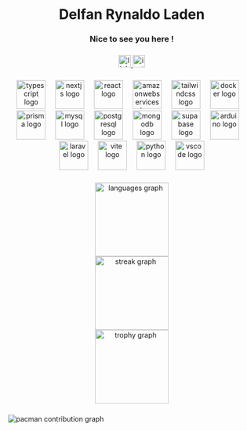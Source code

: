 <h1 align="center">Delfan Rynaldo Laden</h1>

###

<h3 align="center">Nice to see you here !</h3>

###

<div align="center">
  <a href="https://www.linkedin.com/in/delfan-rynaldo-laden/" target="_blank">
    <img src="https://img.shields.io/static/v1?message=LinkedIn&logo=linkedin&label=&color=0077B5&logoColor=white&labelColor=&style=for-the-badge" height="25" alt="linkedin logo"  />
  </a>
  <a href="https://www.instagram.com/dryladen_/" target="_blank">
    <img src="https://img.shields.io/static/v1?message=Instagram&logo=instagram&label=&color=fd097d&logoColor=white&labelColor=&style=for-the-badge" height="25" alt="instagram logo"  />
  </a>
</div>

###

<div align="center">
  <img src="https://skillicons.dev/icons?i=ts" height="59" alt="typescript logo"  />
  <img width="12" />
  <img src="https://skillicons.dev/icons?i=nextjs" height="59" alt="nextjs logo"  />
  <img width="12" />
  <img src="https://cdn.jsdelivr.net/gh/devicons/devicon/icons/react/react-original.svg" height="59" alt="react logo"  />
  <img width="12" />
  <img src="https://skillicons.dev/icons?i=aws" height="59" alt="amazonwebservices logo"  />
  <img width="12" />
  <img src="https://cdn.simpleicons.org/tailwindcss/06B6D4" height="59" alt="tailwindcss logo"  />
  <img width="12" />
  <img src="https://cdn.simpleicons.org/docker/2496ED" height="59" alt="docker logo"  />
  <img width="12" />
  <img src="https://cdn.simpleicons.org/prisma/2D3748" height="59" alt="prisma logo"  />
  <img width="12" />
  <img src="https://cdn.simpleicons.org/mysql/4479A1" height="59" alt="mysql logo"  />
  <img width="12" />
  <img src="https://skillicons.dev/icons?i=postgres" height="59" alt="postgresql logo"  />
  <img width="12" />
  <img src="https://skillicons.dev/icons?i=mongodb" height="59" alt="mongodb logo"  />
  <img width="12" />
  <img src="https://skillicons.dev/icons?i=supabase" height="59" alt="supabase logo"  />
  <img width="12" />
  <img src="https://skillicons.dev/icons?i=arduino" height="59" alt="arduino logo"  />
  <img width="12" />
  <img src="https://skillicons.dev/icons?i=laravel" height="59" alt="laravel logo"  />
  <img width="12" />
  <img src="https://skillicons.dev/icons?i=vite" height="59" alt="vite logo"  />
  <img width="12" />
  <img src="https://skillicons.dev/icons?i=py" height="59" alt="python logo"  />
  <img width="12" />
  <img src="https://skillicons.dev/icons?i=vscode" height="59" alt="vscode logo"  />
</div>

###

<div align="center">
  <img src="https://github-readme-stats.vercel.app/api/top-langs?username=dryladen&locale=en&hide_title=false&layout=compact&card_width=320&langs_count=10&theme=tokyonight&hide_border=true&order=2" height="150" alt="languages graph" /> <br>
  <img src="https://streak-stats.demolab.com?user=dryladen&locale=en&mode=weekly&theme=tokyonight&hide_border=true&border_radius=5&order=3" height="150" alt="streak graph" /> <br>
  <img src="https://github-profile-trophy.vercel.app?username=dryladen&theme=dracula&column=-1&row=1&margin-w=8&margin-h=8&no-bg=false&no-frame=true&order=4" height="150" alt="trophy graph"  />
</div>

###

<picture>
  <source media="(prefers-color-scheme: dark)" srcset="https://raw.githubusercontent.com/dryladen/dryladen/output/pacman-contribution-graph-dark.svg">
  <source media="(prefers-color-scheme: light)" srcset="https://raw.githubusercontent.com/dryladen/dryladen/output/pacman-contribution-graph.svg">
  <img alt="pacman contribution graph" src="https://raw.githubusercontent.com/dryladen/dryladen/output/pacman-contribution-graph.svg">
</picture>

###
